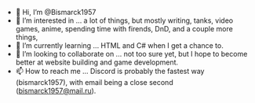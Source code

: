 - 👋 Hi, I’m @Bismarck1957
- 👀 I’m interested in ... a lot of things, but mostly writing, tanks, video games, anime, spending time with firends, DnD, and a couple more things,
- 🌱 I’m currently learning ... HTML and C# when I get a chance to. 
- 💞️ I’m looking to collaborate on ... not too sure yet, but I hope to become better at website building and game development.
- 📫 How to reach me ... Discord is probably the fastest way (bismarck1957), with email being a close second (bismarck1957@mail.ru).

<!---
Bismarck1957/Bismarck1957 is a ✨ special ✨ repository because its `README.md` (this file) appears on your GitHub profile.
You can click the Preview link to take a look at your changes.
--->
